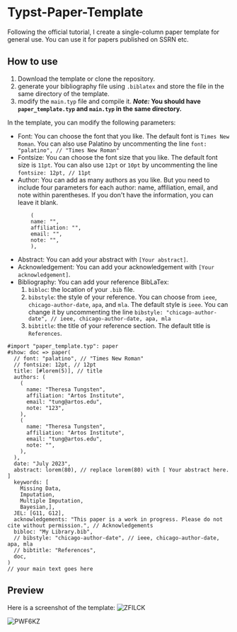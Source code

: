 # Typst-Paper-Template

Following the official tutorial, I create a single-column paper template for general use. You can use it for papers published on SSRN etc.

## How to use

1. Download the template or clone the repository.
2. generate your bibliography file using `.biblatex` and store the file in the same directory of the template.
3. modify the `main.typ` file and compile it.
***Note:* You should have `paper_template.typ` and `main.typ` in the same directory.**

In the template, you can modify the following parameters:
* Font: You can choose the font that you like. The default font is `Times New Roman`. You can also use Palatino by uncommenting the line `font: "palatino", // "Times New Roman"`
* Fontsize: You can choose the font size that you like. The default font size is `11pt`. You can also use `12pt` or `10pt` by uncommenting the line `fontsize: 12pt, // 11pt`
* Author: You can add as many authors as you like. But you need to include four parameters for each author: name, affiliation, email, and note within parentheses. If you don't have the information, you can leave it blank.
    ```
        (
        name: "",
        affiliation: "",
        email: "",
        note: "",
        ),
    ```
* Abstract: You can add your abstract with `[Your abstract]`.
* Acknowledgement: You can add your acknowledgement with `[Your acknowledgement]`.
* Bibliography: You can add your reference BibLaTex:
  1. `bibloc`: the location of your `.bib` file.
  2. `bibstyle`: the style of your reference. You can choose from `ieee`, `chicago-author-date`, `apa`, and `mla`. The default style is `ieee`. You can change it by uncommenting the line `bibstyle: "chicago-author-date", // ieee, chicago-author-date, apa, mla`
  3. `bibtitle`: the title of your reference section. The default title is `References`.

```
#import "paper_template.typ": paper
#show: doc => paper(
  // font: "palatino", // "Times New Roman"
  // fontsize: 12pt, // 12pt
  title: [#lorem(5)], // title 
  authors: (
    (
      name: "Theresa Tungsten",
      affiliation: "Artos Institute",
      email: "tung@artos.edu",
      note: "123",
    ),
    (
      name: "Theresa Tungsten",
      affiliation: "Artos Institute",
      email: "tung@artos.edu",
      note: "",
    ),
  ),
  date: "July 2023",
  abstract: lorem(80), // replace lorem(80) with [ Your abstract here. ]
  keywords: [
    Missing Data,
    Imputation,
    Multiple Imputation,
    Bayesian,],
  JEL: [G11, G12],
  acknowledgements: "This paper is a work in progress. Please do not cite without permission.", // Acknowledgements 
  bibloc: "My Library.bib",
  // bibstyle: "chicago-author-date", // ieee, chicago-author-date, apa, mla
  // bibtitle: "References",
  doc,
)
// your main text goes here
```

## Preview

Here is a screenshot of the template:
![ZFILCK](https://cdn.jsdelivr.net/gh/jxpeng98/imagerepo@main/2023/07/ZFILCK.png)

![PWF6KZ](https://cdn.jsdelivr.net/gh/jxpeng98/imagerepo@main/2023/07/PWF6KZ.png)
